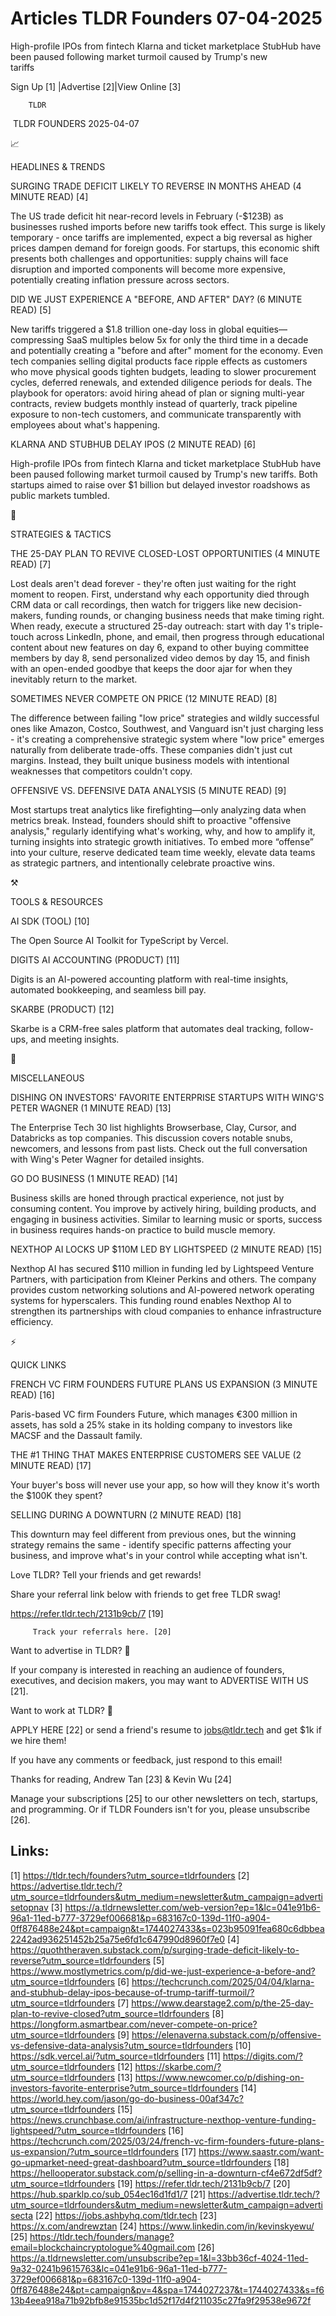 # Articles TLDR Founders 07-04-2025

High-profile IPOs from fintech Klarna and ticket marketplace StubHub
have been paused following market turmoil caused by Trump's new
tariffs ‌ ‌ ‌ ‌ ‌ ‌ ‌ ‌ ‌ ‌ ‌ ‌ ‌ ‌ ‌ ‌ ‌ ‌ ‌ ‌ ‌ ‌ ‌ ‌ ‌ ‌  ‌ ‌ ‌ ‌ ‌ ‌ ‌ ‌ ‌ ‌ ‌ ‌ ‌ ‌ ‌ ‌ ‌ ‌ ‌ ‌ ‌ ‌ ‌ ‌ ‌ ‌ 


 Sign Up [1] |Advertise [2]|View Online [3] 

		TLDR 

 TLDR FOUNDERS 2025-04-07

📈 

HEADLINES & TRENDS

 SURGING TRADE DEFICIT LIKELY TO REVERSE IN MONTHS AHEAD (4 MINUTE
READ) [4] 

 The US trade deficit hit near-record levels in February (-$123B) as
businesses rushed imports before new tariffs took effect. This surge
is likely temporary - once tariffs are implemented, expect a big
reversal as higher prices dampen demand for foreign goods. For
startups, this economic shift presents both challenges and
opportunities: supply chains will face disruption and imported
components will become more expensive, potentially creating inflation
pressure across sectors. 

 DID WE JUST EXPERIENCE A "BEFORE, AND AFTER" DAY? (6 MINUTE READ) [5]


 New tariffs triggered a $1.8 trillion one-day loss in global
equities—compressing SaaS multiples below 5x for only the third time
in a decade and potentially creating a "before and after" moment for
the economy. Even tech companies selling digital products face ripple
effects as customers who move physical goods tighten budgets, leading
to slower procurement cycles, deferred renewals, and extended
diligence periods for deals. The playbook for operators: avoid hiring
ahead of plan or signing multi-year contracts, review budgets monthly
instead of quarterly, track pipeline exposure to non-tech customers,
and communicate transparently with employees about what's happening. 

 KLARNA AND STUBHUB DELAY IPOS (2 MINUTE READ) [6] 

 High-profile IPOs from fintech Klarna and ticket marketplace StubHub
have been paused following market turmoil caused by Trump's new
tariffs. Both startups aimed to raise over $1 billion but delayed
investor roadshows as public markets tumbled. 

🧠 

STRATEGIES & TACTICS

 THE 25-DAY PLAN TO REVIVE CLOSED-LOST OPPORTUNITIES (4 MINUTE READ)
[7] 

 Lost deals aren't dead forever - they're often just waiting for the
right moment to reopen. First, understand why each opportunity died
through CRM data or call recordings, then watch for triggers like new
decision-makers, funding rounds, or changing business needs that make
timing right. When ready, execute a structured 25-day outreach: start
with day 1's triple-touch across LinkedIn, phone, and email, then
progress through educational content about new features on day 6,
expand to other buying committee members by day 8, send personalized
video demos by day 15, and finish with an open-ended goodbye that
keeps the door ajar for when they inevitably return to the market. 

 SOMETIMES NEVER COMPETE ON PRICE (12 MINUTE READ) [8] 

 The difference between failing "low price" strategies and wildly
successful ones like Amazon, Costco, Southwest, and Vanguard isn't
just charging less - it's creating a comprehensive strategic system
where "low price" emerges naturally from deliberate trade-offs. These
companies didn't just cut margins. Instead, they built unique business
models with intentional weaknesses that competitors couldn't copy. 

 OFFENSIVE VS. DEFENSIVE DATA ANALYSIS (5 MINUTE READ) [9] 

 Most startups treat analytics like firefighting—only analyzing data
when metrics break. Instead, founders should shift to proactive
"offensive analysis," regularly identifying what's working, why, and
how to amplify it, turning insights into strategic growth initiatives.
To embed more “offense” into your culture, reserve dedicated team
time weekly, elevate data teams as strategic partners, and
intentionally celebrate proactive wins. 

⚒️ 

TOOLS & RESOURCES

 AI SDK (TOOL) [10] 

 The Open Source AI Toolkit for TypeScript by Vercel. 

 DIGITS AI ACCOUNTING (PRODUCT) [11] 

 Digits is an AI-powered accounting platform with real-time insights,
automated bookkeeping, and seamless bill pay. 

 SKARBE (PRODUCT) [12] 

 Skarbe is a CRM-free sales platform that automates deal tracking,
follow-ups, and meeting insights. 

🎁 

MISCELLANEOUS

 DISHING ON INVESTORS' FAVORITE ENTERPRISE STARTUPS WITH WING'S PETER
WAGNER (1 MINUTE READ) [13] 

 The Enterprise Tech 30 list highlights Browserbase, Clay, Cursor, and
Databricks as top companies. This discussion covers notable snubs,
newcomers, and lessons from past lists. Check out the full
conversation with Wing's Peter Wagner for detailed insights. 

 GO DO BUSINESS (1 MINUTE READ) [14] 

 Business skills are honed through practical experience, not just by
consuming content. You improve by actively hiring, building products,
and engaging in business activities. Similar to learning music or
sports, success in business requires hands-on practice to build muscle
memory. 

 NEXTHOP AI LOCKS UP $110M LED BY LIGHTSPEED (2 MINUTE READ) [15] 

 Nexthop AI has secured $110 million in funding led by Lightspeed
Venture Partners, with participation from Kleiner Perkins and others.
The company provides custom networking solutions and AI-powered
network operating systems for hyperscalers. This funding round enables
Nexthop AI to strengthen its partnerships with cloud companies to
enhance infrastructure efficiency. 

⚡ 

QUICK LINKS

 FRENCH VC FIRM FOUNDERS FUTURE PLANS US EXPANSION (3 MINUTE READ)
[16] 

 Paris-based VC firm Founders Future, which manages €300 million in
assets, has sold a 25% stake in its holding company to investors like
MACSF and the Dassault family. 

 THE #1 THING THAT MAKES ENTERPRISE CUSTOMERS SEE VALUE (2 MINUTE
READ) [17] 

 Your buyer's boss will never use your app, so how will they know it's
worth the $100K they spent? 

 SELLING DURING A DOWNTURN (2 MINUTE READ) [18] 

 This downturn may feel different from previous ones, but the winning
strategy remains the same - identify specific patterns affecting your
business, and improve what's in your control while accepting what
isn't. 

Love TLDR? Tell your friends and get rewards!

 Share your referral link below with friends to get free TLDR swag! 

 https://refer.tldr.tech/2131b9cb/7 [19] 

		 Track your referrals here. [20] 

Want to advertise in TLDR? 📰

 If your company is interested in reaching an audience of founders,
executives, and decision makers, you may want to ADVERTISE WITH US
[21]. 

Want to work at TLDR? 💼

 APPLY HERE [22] or send a friend's resume to jobs@tldr.tech and get
$1k if we hire them! 

 If you have any comments or feedback, just respond to this email! 

Thanks for reading, 
Andrew Tan [23] & Kevin Wu [24] 

 Manage your subscriptions [25] to our other newsletters on tech,
startups, and programming. Or if TLDR Founders isn't for you, please
unsubscribe [26]. 

 

Links:
------
[1] https://tldr.tech/founders?utm_source=tldrfounders
[2] https://advertise.tldr.tech/?utm_source=tldrfounders&utm_medium=newsletter&utm_campaign=advertisetopnav
[3] https://a.tldrnewsletter.com/web-version?ep=1&lc=041e91b6-96a1-11ed-b777-3729ef006681&p=683167c0-139d-11f0-a904-0ff876488e24&pt=campaign&t=1744027433&s=023b95091fea680c6dbbea2242ad936251452b25a75e6fd1c647990d8960f7e0
[4] https://quoththeraven.substack.com/p/surging-trade-deficit-likely-to-reverse?utm_source=tldrfounders
[5] https://www.mostlymetrics.com/p/did-we-just-experience-a-before-and?utm_source=tldrfounders
[6] https://techcrunch.com/2025/04/04/klarna-and-stubhub-delay-ipos-because-of-trump-tariff-turmoil/?utm_source=tldrfounders
[7] https://www.dearstage2.com/p/the-25-day-plan-to-revive-closed?utm_source=tldrfounders
[8] https://longform.asmartbear.com/never-compete-on-price?utm_source=tldrfounders
[9] https://elenaverna.substack.com/p/offensive-vs-defensive-data-analysis?utm_source=tldrfounders
[10] https://sdk.vercel.ai/?utm_source=tldrfounders
[11] https://digits.com/?utm_source=tldrfounders
[12] https://skarbe.com/?utm_source=tldrfounders
[13] https://www.newcomer.co/p/dishing-on-investors-favorite-enterprise?utm_source=tldrfounders
[14] https://world.hey.com/jason/go-do-business-00af347c?utm_source=tldrfounders
[15] https://news.crunchbase.com/ai/infrastructure-nexthop-venture-funding-lightspeed/?utm_source=tldrfounders
[16] https://techcrunch.com/2025/03/24/french-vc-firm-founders-future-plans-us-expansion/?utm_source=tldrfounders
[17] https://www.saastr.com/want-go-upmarket-need-great-dashboard?utm_source=tldrfounders
[18] https://hellooperator.substack.com/p/selling-in-a-downturn-cf4e672df5df?utm_source=tldrfounders
[19] https://refer.tldr.tech/2131b9cb/7
[20] https://hub.sparklp.co/sub_054ec16d1fd1/7
[21] https://advertise.tldr.tech/?utm_source=tldrfounders&utm_medium=newsletter&utm_campaign=advertisecta
[22] https://jobs.ashbyhq.com/tldr.tech
[23] https://x.com/andrewztan
[24] https://www.linkedin.com/in/kevinskyewu/
[25] https://tldr.tech/founders/manage?email=blockchaincryptologue%40gmail.com
[26] https://a.tldrnewsletter.com/unsubscribe?ep=1&l=33bb36cf-4024-11ed-9a32-0241b9615763&lc=041e91b6-96a1-11ed-b777-3729ef006681&p=683167c0-139d-11f0-a904-0ff876488e24&pt=campaign&pv=4&spa=1744027237&t=1744027433&s=f613b4eea918a71b92bfb8e91535bc1d52f17d4f211035c27fa9f29538e9672f